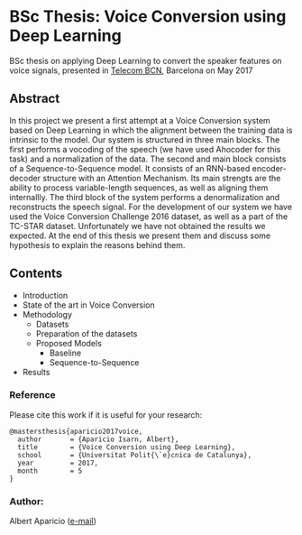 # BSc Thesis: Voice Conversion using Deep Learning

BSc thesis on applying Deep Learning to convert the speaker features on voice signals, presented in [Telecom BCN](http://etsetb.upc.edu/en), Barcelona on May 2017

## Abstract

In this project we present a first attempt at a Voice Conversion system based on Deep Learning in which the alignment between the training data is intrinsic to the model. Our system is structured in three main blocks. The first performs a vocoding of the speech (we have used Ahocoder for this task) and a normalization of the data. The second and main block consists of a Sequence-to-Sequence model. It consists of an RNN-based encoder-decoder structure with an Attention Mechanism. Its main strengts are the ability to process variable-length sequences, as well as aligning them internallly. The third block of the system performs a denormalization and reconstructs the speech signal. For the development of our system we have used the Voice Conversion Challenge 2016 dataset, as well as a part of the TC-STAR dataset. Unfortunately we have not obtained the results we expected. At the end of this thesis we present them and discuss some hypothesis to explain the reasons behind them.

## Contents

* Introduction
* State of the art in Voice Conversion
* Methodology
  * Datasets
  * Preparation of the datasets
  * Proposed Models
    * Baseline
    * Sequence-to-Sequence
* Results

### Reference

Please cite this work if it is useful for your research:

```
@mastersthesis{aparicio2017voice,
  author       = {Aparicio Isarn, Albert}, 
  title        = {Voice Conversion using Deep Learning},
  school       = {Universitat Polit{\`e}cnica de Catalunya},
  year         = 2017,
  month        = 5
}
```

### Author:

Albert Aparicio ([e-mail](albert.aparicio.isarn@gmail.com))
